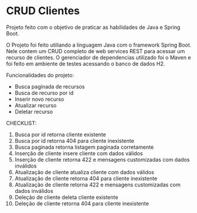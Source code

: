 # CRUD Clientes

Projeto feito com o objetivo de praticar as habilidades de Java e Spring Boot.

O Projeto foi feito utiliando a linguagem Java com o framework Spring Boot. Nele contem um CRUD completo de web services REST para acessar um recurso de clientes.
O gerenciador de dependencias utilizado foi o Maven e foi feito em ambiente de testes acessando o banco de dados H2.

Funcionalidades do projeto:

- Busca paginada de recursos
- Busca de recurso por id
- Inserir novo recurso
- Atualizar recurso
- Deletar recurso


CHECKLIST:
1. Busca por id retorna cliente existente
2. Busca por id retorna 404 para cliente inexistente
3. Busca paginada retorna listagem paginada corretamente
4. Inserção de cliente insere cliente com dados válidos
5. Inserção de cliente retorna 422 e mensagens customizadas com dados inválidos
6. Atualização de cliente atualiza cliente com dados válidos
7. Atualização de cliente retorna 404 para cliente inexistente
8. Atualização de cliente retorna 422 e mensagens customizadas com dados inválidos
9. Deleção de cliente deleta cliente existente
10. Deleção de cliente retorna 404 para cliente inexistente
